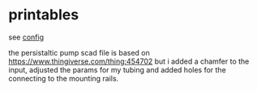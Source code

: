 # printables

see [config](../../multipump.yaml)

the persistaltic pump scad file is based on https://www.thingiverse.com/thing:454702 but i added a chamfer to the input,
adjusted the params for my tubing and added holes for the connecting to the mounting rails.